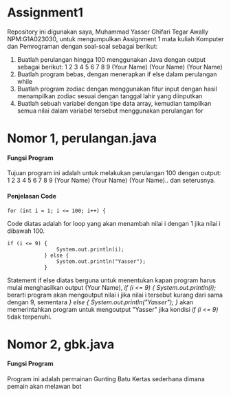# Assignment1
Repository ini digunakan saya, Muhammad Yasser Ghifari Tegar Awally NPM:G1A023030, untuk mengumpulkan Assignment 1 mata kuliah Komputer dan Pemrograman dengan soal-soal sebagai berikut:
1. Buatlah perulangan hingga 100 menggunakan Java dengan output sebagai berikut:
    1
    2
    3
    4
    5
    6
    7
    8
    9
    (Your Name)
    (Your Name)
    (Your Name)
2. Buatlah program bebas, dengan menerapkan if else dalam perulangan while
3. Buatlah program zodiac dengan menggunakan fitur input dengan hasil menampilkan zodiac sesuai dengan tanggal lahir yang diinputkan
4. Buatlah sebuah variabel dengan tipe data array, kemudian tampilkan semua nilai dalam variabel tersebut menggunakan perulangan for


# Nomor 1, perulangan.java
#### Fungsi Program
Tujuan program ini adalah untuk melakukan perulangan 100 dengan output: 1 2 3 4 5 6 7 8 9 (Your Name) (Your Name) (Your Name).. dan seterusnya.
#### Penjelasan Code
  ```
for (int i = 1; i <= 100; i++) {
  ```
Code diatas adalah for loop yang akan menambah nilai i dengan 1 jika nilai i dibawah 100.
```
if (i <= 9) {
                System.out.println(i);
            } else {
                System.out.println("Yasser");
            }
```
Statement if else diatas berguna untuk menentukan kapan program harus mulai menghasilkan output (Your Name), _if (i <= 9) { System.out.println(i);_ berarti program akan mengoutput nilai i jika nilai i tersebut kurang dari sama dengan 9, sementara _} else { System.out.println("Yasser"); }_ akan memerintahkan program untuk mengoutput "Yasser" jika kondisi _if (i <= 9)_ tidak terpenuhi.


# Nomor 2, gbk.java
#### Fungsi Program
Program ini adalah permainan Gunting Batu Kertas sederhana dimana pemain akan melawan bot









